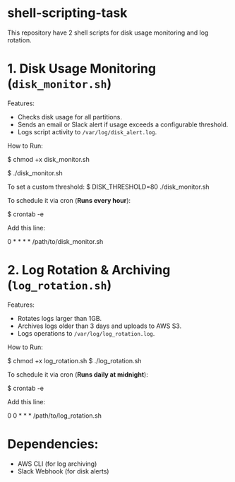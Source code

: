 # shell-scripting-task
This repository have 2 shell scripts for disk usage monitoring and log rotation.

# 1. Disk Usage Monitoring (`disk_monitor.sh`)

Features:
- Checks disk usage for all partitions.
- Sends an email or Slack alert if usage exceeds a configurable threshold.
- Logs script activity to `/var/log/disk_alert.log`.


How to Run:

$ chmod +x disk_monitor.sh

$ ./disk_monitor.sh

To set a custom threshold:
$ DISK_THRESHOLD=80 ./disk_monitor.sh

To schedule it via cron (**Runs every hour**):

$ crontab -e

Add this line:

0 * * * * /path/to/disk_monitor.sh




# 2️. Log Rotation & Archiving (`log_rotation.sh`)

Features:
- Rotates logs larger than 1GB.
- Archives logs older than 3 days and uploads to AWS S3.
- Logs operations to `/var/log/log_rotation.log`.

 How to Run:

$ chmod +x log_rotation.sh
$ ./log_rotation.sh

To schedule it via cron (**Runs daily at midnight**):

$ crontab -e

Add this line:

0 0 * * * /path/to/log_rotation.sh


# Dependencies:
- AWS CLI (for log archiving)
- Slack Webhook (for disk alerts)


